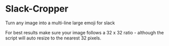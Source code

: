 # Slack-Cropper

Turn any image into a multi-line large emoji for slack

For best results make sure your image follows a 32 x 32 ratio - although the script will auto resize to the nearest 32 pixels.
